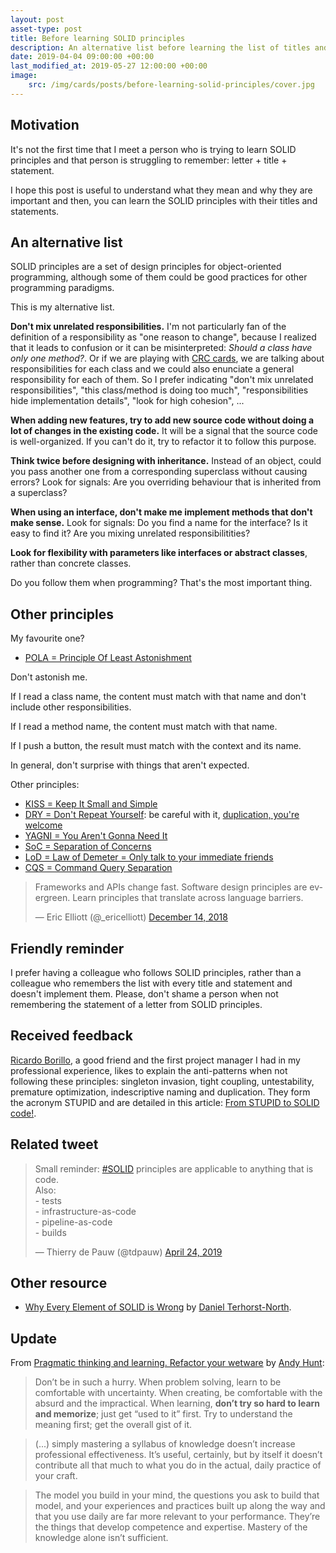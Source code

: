 ```yaml
---
layout: post
asset-type: post
title: Before learning SOLID principles
description: An alternative list before learning the list of titles and statements
date: 2019-04-04 09:00:00 +00:00
last_modified_at: 2019-05-27 12:00:00 +00:00
image:
    src: /img/cards/posts/before-learning-solid-principles/cover.jpg
---
```


## Motivation

It's not the first time that I meet a person who is trying to learn SOLID principles and that person is struggling to remember: letter + title + statement.

I hope this post is useful to understand what they mean and why they are important and then, you can learn the SOLID principles with their titles and statements.

## An alternative list

SOLID principles are a set of design principles for object-oriented programming, although some of them could be good practices for other programming paradigms. 

This is my alternative list.

**Don't mix unrelated responsibilities.** I'm not particularly fan of the definition of a responsibility as "one reason to change", because I realized that it leads to confusion or it can be misinterpreted: _Should a class have only one method?_. Or if we are playing with [CRC cards](http://www.extremeprogramming.org/rules/crccards.html), we are talking about responsibilities for each class and we could also enunciate a general responsibility for each of them. So I prefer indicating "don't mix unrelated responsibilities", "this class/method is doing too much", "responsibilities hide implementation details", "look for high cohesion", ...

**When adding new features, try to add new source code without doing a lot of changes in the existing code.** It will be a signal that the source code is well-organized. If you can't do it, try to refactor it to follow this purpose.

**Think twice before designing with inheritance.** Instead of an object, could you pass another one from a corresponding superclass without causing errors? Look for signals: Are you overriding behaviour that is inherited from a superclass?

**When using an interface, don't make me implement methods that don't make sense.** Look for signals: Do you find a name for the interface? Is it easy to find it? Are you mixing unrelated responsibilitities?

**Look for flexibility with parameters like interfaces or abstract classes**, rather than concrete classes.

Do you follow them when programming? That's the most important thing.

## Other principles

My favourite one?

* [POLA = Principle Of Least Astonishment](http://wiki.c2.com/?PrincipleOfLeastAstonishment)

Don't astonish me. 

If I read a class name, the content must match with that name and don't include other responsibilities.

If I read a method name, the content must match with that name.

If I push a button, the result must match with the context and its name.

In general, don't surprise with things that aren't expected.

Other principles:

* [KISS = Keep It Small and Simple](http://wiki.c2.com/?KeepItSimple)
* [DRY = Don't Repeat Yourself](http://wiki.c2.com/?DontRepeatYourself): be careful with it, [duplication, you're welcome](/2018/02/27/duplication-you-are-welcome.html)
* [YAGNI = You Aren't Gonna Need It](http://wiki.c2.com/?YouArentGonnaNeedIt)
* [SoC = Separation of Concerns](http://wiki.c2.com/?SeparationOfConcerns)
* [LoD = Law of Demeter = Only talk to your immediate friends](http://wiki.c2.com/?LawOfDemeter)
* [CQS = Command Query Separation](http://wiki.c2.com/?CommandQuerySeparation)

<blockquote class="twitter-tweet" data-lang="en"><p lang="en" dir="ltr">Frameworks and APIs change fast. Software design principles are evergreen. Learn principles that translate across language barriers.</p>&mdash; Eric Elliott (@_ericelliott) <a href="https://twitter.com/_ericelliott/status/1073701678816333824?ref_src=twsrc%5Etfw">December 14, 2018</a></blockquote>

## Friendly reminder

I prefer having a colleague who follows SOLID principles, rather than a colleague who remembers the list with every title and statement and doesn't implement them. Please, don't shame a person when not remembering the statement of a letter from SOLID principles.

## Received feedback

[Ricardo Borillo](https://twitter.com/borillo), a good friend and the first project manager I had in my professional experience, likes to explain the anti-patterns when not following these principles: singleton invasion, tight coupling, untestability, premature optimization, indescriptive naming and duplication. They form the acronym STUPID and are detailed in this article: [From STUPID to SOLID code!](https://williamdurand.fr/2013/07/30/from-stupid-to-solid-code/).

## Related tweet

<blockquote class="twitter-tweet" data-lang="en"><p lang="en" dir="ltr">Small reminder: <a href="https://twitter.com/hashtag/SOLID?src=hash&amp;ref_src=twsrc%5Etfw">#SOLID</a> principles are applicable to anything that is code.<br>Also:<br>- tests<br>- infrastructure-as-code<br>- pipeline-as-code<br>- builds</p>&mdash; Thierry de Pauw (@tdpauw) <a href="https://twitter.com/tdpauw/status/1120938604631613441?ref_src=twsrc%5Etfw">April 24, 2019</a></blockquote>

## Other resource

* [Why Every Element of SOLID is Wrong](https://speakerdeck.com/tastapod/why-every-element-of-solid-is-wrong) by [Daniel Terhorst-North](https://twitter.com/tastapod).

## Update

From [Pragmatic thinking and learning. Refactor your wetware](https://pragprog.com/book/ahptl/pragmatic-thinking-and-learning) by [Andy Hunt](https://twitter.com/PragmaticAndy):

> Don’t be in such a hurry. When problem solving, learn to be comfortable with uncertainty. When creating, be comfortable with the absurd and the impractical. When learning, **don’t try so hard to learn and memorize**; just get “used to it” first. Try to understand the meaning first; get the overall gist of it.

> (...) simply mastering a syllabus of knowledge doesn’t increase professional effectiveness. It’s useful, certainly, but by itself it doesn’t contribute all that much to what you do in the actual, daily practice of your craft.

> The model you build in your mind, the questions you ask to build that model, and your experiences and practices built up along the way and that you use daily are far more relevant to your performance. They’re the things that develop competence and expertise. Mastery of the knowledge alone isn’t sufficient.
